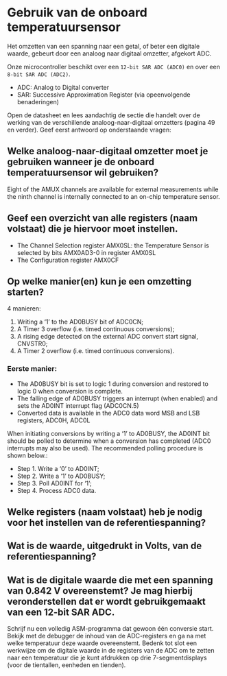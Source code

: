 #  Gebruik van de onboard temperatuursensor

Het omzetten van een spanning naar een getal, of beter een digitale waarde, gebeurt door een analoog naar digitaal omzetter, afgekort ADC.

Onze microcontroller beschikt over een `12-bit SAR ADC (ADC0)` en over een `8-bit SAR ADC (ADC2)`.

* ADC: Analog to Digital converter
* SAR: Successive Approximation Register (via opeenvolgende benaderingen)


Open de datasheet en lees aandachtig de sectie die handelt over de werking van de verschillende
analoog-naar-digitaal omzetters (pagina 49 en verder). Geef eerst antwoord op onderstaande
vragen:

## Welke analoog-naar-digitaal omzetter moet je gebruiken wanneer je de onboard temperatuursensor wil gebruiken?

Eight of the AMUX channels are available for external measurements while the ninth channel is internally connected
to an on-chip temperature sensor.

## Geef een overzicht van alle registers (naam volstaat) die je hiervoor moet instellen.

- The Channel Selection register AMX0SL: the Temperature Sensor is selected by bits AMX0AD3-0 in register AMX0SL
- The Configuration register AMX0CF

## Op welke manier(en) kun je een omzetting starten?

4 manieren:

1. Writing a ‘1’ to the AD0BUSY bit of ADC0CN; 
2. A Timer 3 overflow (i.e. timed continuous conversions);
3. A rising edge detected on the external ADC convert start signal, CNVSTR0;
4. A Timer 2 overflow (i.e. timed continuous conversions).

### Eerste manier:

- The AD0BUSY bit is set to logic 1 during conversion and restored to logic 0 when conversion is complete.
- The falling edge of AD0BUSY triggers an interrupt (when enabled) and sets the AD0INT interrupt flag (ADC0CN.5)
- Converted data is available in the ADC0 data word MSB and LSB registers, ADC0H, ADC0L

When initiating conversions by writing a ‘1’ to AD0BUSY, the AD0INT bit should be polled to determine when a
conversion has completed (ADC0 interrupts may also be used). The recommended polling procedure is shown below.:

- Step 1. Write a ‘0’ to AD0INT;
- Step 2. Write a ‘1’ to AD0BUSY;
- Step 3. Poll AD0INT for ‘1’;
- Step 4. Process ADC0 data.

## Welke registers (naam volstaat) heb je nodig voor het instellen van de referentiespanning?
## Wat is de waarde, uitgedrukt in Volts, van de referentiespanning?
## Wat is de digitale waarde die met een spanning van 0.842 V overeenstemt? Je mag hierbij veronderstellen dat er wordt gebruikgemaakt van een 12-bit SAR ADC.


Schrijf nu een volledig ASM-programma dat gewoon één conversie start. Bekijk met de debugger de
inhoud van de ADC-registers en ga na met welke temperatuur deze waarde overeenstemt.
Bedenk tot slot een werkwijze om de digitale waarde in de registers van de ADC om te zetten naar
een temperatuur die je kunt afdrukken op drie 7-segmentdisplays (voor de tientallen, eenheden en
tienden).